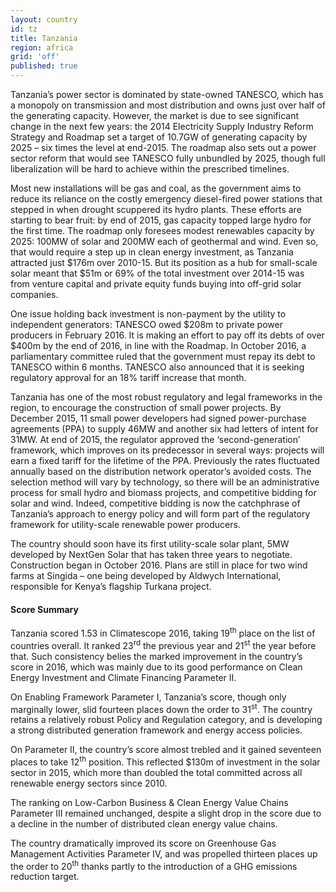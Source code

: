 ```yaml
---
layout: country
id: tz
title: Tanzania
region: africa
grid: 'off'
published: true
---
```


Tanzania’s power sector is dominated by state-owned TANESCO, which has a monopoly on transmission and most distribution and owns just over half of the generating capacity. However, the market is due to see significant change in the next few years: the 2014 Electricity Supply Industry Reform Strategy and Roadmap set a target of 10.7GW of generating capacity by 2025 – six times the level at end-2015. The roadmap also sets out a power sector reform that would see TANESCO fully unbundled by 2025, though full liberalization will be hard to achieve within the prescribed timelines.

Most new installations will be gas and coal, as the government aims to reduce its reliance on the costly emergency diesel-fired power stations that stepped in when drought scuppered its hydro plants. These efforts are starting to bear fruit: by end of 2015, gas capacity topped large hydro for the first time. The roadmap only foresees modest renewables capacity by 2025: 100MW of solar and 200MW each of geothermal and wind. Even so, that would require a step up in clean energy investment, as Tanzania attracted just $176m over 2010-15. But its position as a hub for small-scale solar meant that $51m or 69% of the total investment over 2014-15 was from venture capital and private equity funds buying into off-grid solar companies.

One issue holding back investment is non-payment by the utility to independent generators: TANESCO owed $208m to private power producers in February 2016. It is making an effort to pay off its debts of over $400m by the end of 2016, in line with the Roadmap. In October 2016, a parliamentary committee ruled that the government must repay its debt to TANESCO within 6 months. TANESCO also announced that it is seeking regulatory approval for an 18% tariff increase that month. 

Tanzania has one of the most robust regulatory and legal frameworks in the region, to encourage the construction of small power projects. By December 2015, 11 small power developers had signed power-purchase agreements (PPA) to supply 46MW and another six had letters of intent for 31MW. At end of 2015, the regulator approved the ‘second-generation’ framework, which improves on its predecessor in several ways: projects will earn a fixed tariff for the lifetime of the PPA. Previously the rates fluctuated annually based on the distribution network operator’s avoided costs. The selection method will vary by technology, so there will be an administrative process for small hydro and biomass projects, and competitive bidding for solar and wind. Indeed, competitive bidding is now the catchphrase of Tanzania’s approach to energy policy and will form part of the regulatory framework for utility-scale renewable power producers.

The country should soon have its first utility-scale solar plant, 5MW developed by NextGen Solar that has taken three years to negotiate. Construction began in October 2016. Plans are still in place for two wind farms at Singida – one being developed by Aldwych International, responsible for Kenya’s flagship Turkana project.


#### Score Summary

Tanzania scored 1.53 in Climatescope 2016, taking 19<sup>th</sup> place on the list of countries overall. It ranked 23<sup>rd</sup> the previous year and 21<sup>st</sup> the year before that. Such consistency belies the marked improvement in the country’s score in 2016, which was mainly due to its good performance on Clean Energy Investment and Climate Financing Parameter II.

On Enabling Framework Parameter I, Tanzania’s score, though only marginally lower, slid fourteen places down the order to 31<sup>st</sup>. The country retains a relatively robust Policy and Regulation category, and is developing a strong distributed generation framework and energy access policies.
 
On Parameter II, the country’s score almost trebled and it gained seventeen places to take 12<sup>th</sup> position. This reflected $130m of investment in the solar sector in 2015, which more than doubled the total committed across all renewable energy sectors since 2010.

The ranking on Low-Carbon Business & Clean Energy Value Chains Parameter III remained unchanged, despite a slight drop in the score due to a decline in the number of distributed clean energy value chains.

The country dramatically improved its score on Greenhouse Gas Management Activities Parameter IV, and was propelled thirteen places up the order to 20<sup>th</sup> thanks partly to the introduction of a GHG emissions reduction target.
